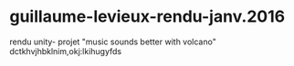 # guillaume-levieux-rendu-janv.2016
rendu unity- projet "music sounds better with volcano"
dctkhvjhbklnim,okj:lkihugyfds
